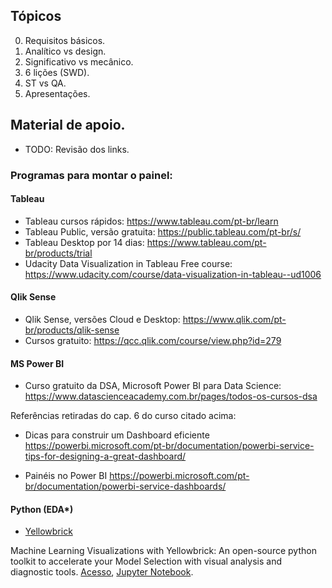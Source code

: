 ## Tópicos

0) Requisitos básicos.  
1) Analítico vs design.
2) Significativo vs mecânico.
3) 6 lições (SWD).
4) ST vs QA.
5) Apresentações.

## Material de apoio. 

- TODO: Revisão dos links.

### Programas para montar o painel:

#### Tableau
- Tableau cursos rápidos: https://www.tableau.com/pt-br/learn
- Tableau Public, versão gratuita: https://public.tableau.com/pt-br/s/
- Tableau Desktop por 14 dias: https://www.tableau.com/pt-br/products/trial
- Udacity Data Visualization in Tableau Free course:
https://www.udacity.com/course/data-visualization-in-tableau--ud1006

#### Qlik Sense
- Qlik Sense, versões Cloud e Desktop: https://www.qlik.com/pt-br/products/qlik-sense
- Cursos gratuito: https://qcc.qlik.com/course/view.php?id=279

#### MS Power BI

- Curso gratuito da DSA, Microsoft Power BI para Data Science: https://www.datascienceacademy.com.br/pages/todos-os-cursos-dsa

Referências retiradas do cap. 6 do curso citado acima:
- Dicas para construir um Dashboard eficiente https://powerbi.microsoft.com/pt-br/documentation/powerbi-service-tips-for-designing-a-great-dashboard/

- Painéis no Power BI https://powerbi.microsoft.com/pt-br/documentation/powerbi-service-dashboards/

#### Python (EDA\*)

- [Yellowbrick](https://www.scikit-yb.org/en/latest/index.html)

Machine Learning Visualizations with Yellowbrick: An open-source python toolkit to accelerate your Model Selection with visual analysis and diagnostic tools. [Acesso](https://medium.com/data-science-community-srm/machine-learning-visualizations-with-yellowbrick-3c533955b1b3), [Jupyter Notebook](https://github.com/ysraell/examples/blob/master/Yellowbrick/Tutorial.ipynb).

